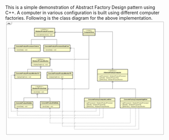 This is a simple demonstration of Abstract Factory Design pattern using C++.
A computer in various configuration is built using different computer factories.
Following is the class diagram for the above implementation.
![image](https://github.com/tildeprashant/abstractFactory/blob/master/AbstractFactoryDesignPattern.png)
